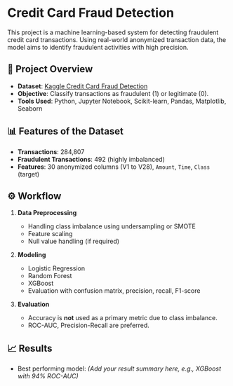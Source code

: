 # Credit Card Fraud Detection

This project is a machine learning-based system for detecting fraudulent credit card transactions. Using real-world anonymized transaction data, the model aims to identify fraudulent activities with high precision.

## 📌 Project Overview

- **Dataset**: [Kaggle Credit Card Fraud Detection](https://www.kaggle.com/datasets/mlg-ulb/creditcardfraud)
- **Objective**: Classify transactions as fraudulent (1) or legitimate (0).
- **Tools Used**: Python, Jupyter Notebook, Scikit-learn, Pandas, Matplotlib, Seaborn

## 📊 Features of the Dataset

- **Transactions**: 284,807
- **Fraudulent Transactions**: 492 (highly imbalanced)
- **Features**: 30 anonymized columns (V1 to V28), `Amount`, `Time`, `Class` (target)

## ⚙️ Workflow

1. **Data Preprocessing**
   - Handling class imbalance using undersampling or SMOTE
   - Feature scaling
   - Null value handling (if required)

2. **Modeling**
   - Logistic Regression
   - Random Forest
   - XGBoost
   - Evaluation with confusion matrix, precision, recall, F1-score

3. **Evaluation**
   - Accuracy is **not** used as a primary metric due to class imbalance.
   - ROC-AUC, Precision-Recall are preferred.

## 📈 Results

- Best performing model: _(Add your result summary here, e.g., XGBoost with 94% ROC-AUC)_



